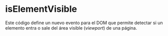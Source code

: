# isElementVisible
Este código define un nuevo evento para el DOM que permite detectar si un elemento entra o sale del área visible (*viewport*) de una página.
